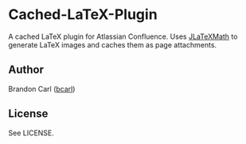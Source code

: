 Cached-LaTeX-Plugin
===================

A cached LaTeX plugin for Atlassian Confluence. Uses [JLaTeXMath][j] to generate
LaTeX images and caches them as page attachments.

[j]: http://forge.scilab.org/index.php/p/jlatexmath/

Author
------

Brandon Carl ([bcarl](https://github.com/bcarl))

License
-------

See LICENSE.